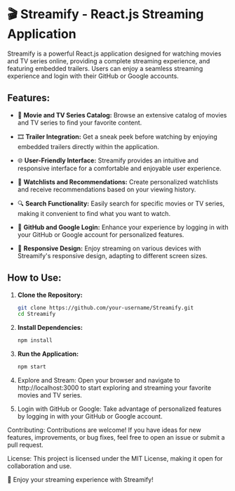 # 🎬 Streamify - React.js Streaming Application

Streamify is a powerful React.js application designed for watching movies and TV series online, providing a complete streaming experience, and featuring embedded trailers. Users can enjoy a seamless streaming experience and login with their GitHub or Google accounts.

## Features:

- 🎥 **Movie and TV Series Catalog:** Browse an extensive catalog of movies and TV series to find your favorite content.

- 🎞️ **Trailer Integration:** Get a sneak peek before watching by enjoying embedded trailers directly within the application.

- 🌐 **User-Friendly Interface:** Streamify provides an intuitive and responsive interface for a comfortable and enjoyable user experience.

- 📜 **Watchlists and Recommendations:** Create personalized watchlists and receive recommendations based on your viewing history.

- 🔍 **Search Functionality:** Easily search for specific movies or TV series, making it convenient to find what you want to watch.

- 🚀 **GitHub and Google Login:** Enhance your experience by logging in with your GitHub or Google account for personalized features.

- 📱 **Responsive Design:** Enjoy streaming on various devices with Streamify's responsive design, adapting to different screen sizes.

## How to Use:

1. **Clone the Repository:**
   ```bash
   git clone https://github.com/your-username/Streamify.git
   cd Streamify
   
2. **Install Dependencies:**
   ```bash
   npm install

3. **Run the Application:**
   ```bash
   npm start

4. Explore and Stream:
Open your browser and navigate to http://localhost:3000 to start exploring and streaming your favorite movies and TV series.

5. Login with GitHub or Google:
Take advantage of personalized features by logging in with your GitHub or Google account.

Contributing:
Contributions are welcome! If you have ideas for new features, improvements, or bug fixes, feel free to open an issue or submit a pull request.

License:
This project is licensed under the MIT License, making it open for collaboration and use.

🍿 Enjoy your streaming experience with Streamify!
